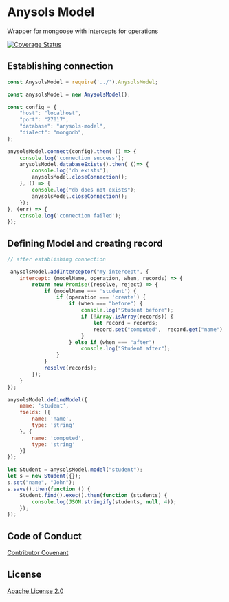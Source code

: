 # Anysols Model
Wrapper for mongoose with intercepts for operations

[![Coverage Status](https://coveralls.io/repos/github/anysols/anysols-model/badge.svg?branch=master)](https://coveralls.io/github/anysols/anysols-model?branch=master)

## Establishing connection
```js
const AnysolsModel = require('../').AnysolsModel;

const anysolsModel = new AnysolsModel();

const config = {
    "host": "localhost",
    "port": "27017",
    "database": "anysols-model",
    "dialect": "mongodb",
};

anysolsModel.connect(config).then( () => {
    console.log('connection success');
    anysolsModel.databaseExists().then( ()=> {
        console.log('db exists');
        anysolsModel.closeConnection();
    }, () => {
        console.log("db does not exists");
        anysolsModel.closeConnection();
    });
}, (err) => {
    console.log('connection failed');
});
```

## Defining Model and creating record
```js
// after establishing connection

 anysolsModel.addInterceptor("my-intercept", {
    intercept: (modelName, operation, when, records) => {
        return new Promise((resolve, reject) => {
            if (modelName === 'student') {
                if (operation === 'create') {
                    if (when === "before") {
                        console.log("Student before");
                        if (!Array.isArray(records)) {
                            let record = records;
                            record.set("computed",  record.get("name") + " +++ computed");
                        }
                    } else if (when === "after")
                        console.log("Student after");
                }
            }
            resolve(records);
        });
    }
});

anysolsModel.defineModel({
    name: 'student',
    fields: [{
        name: 'name',
        type: 'string'
    }, {
        name: 'computed',
        type: 'string'
    }]
});

let Student = anysolsModel.model("student");
let s = new Student({});
s.set("name", "John");
s.save().then(function () {
    Student.find().exec().then(function (students) {
        console.log(JSON.stringify(students, null, 4));
    });
});
```


## Code of Conduct
[Contributor Covenant](/CODE_OF_CONDUCT.md)

## License
[Apache License 2.0](/LICENSE)
